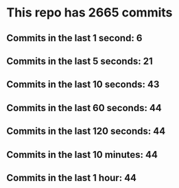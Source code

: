 # This repo has 2665 commits

## Commits in the last 1 second: 6
## Commits in the last 5 seconds: 21
## Commits in the last 10 seconds: 43
## Commits in the last 60 seconds: 44
## Commits in the last 120 seconds: 44
## Commits in the last 10 minutes: 44
## Commits in the last 1 hour: 44

